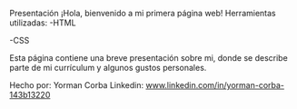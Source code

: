 Presentación ¡Hola, bienvenido a mi primera página web!
Herramientas utilizadas:
-HTML

-CSS

Esta página contiene una breve presentación sobre mi, donde se describe parte de mi currículum y algunos gustos personales.

Hecho por:
Yorman Corba
Linkedin: www.linkedin.com/in/yorman-corba-143b13220
